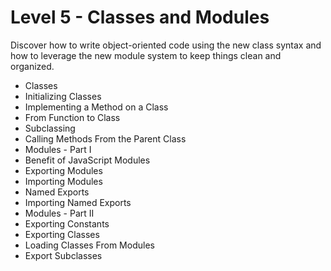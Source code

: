 # Level 5 - Classes and Modules
Discover how to write object-oriented code using the new class syntax and how to leverage the new module system to keep things clean and organized.

- Classes
- Initializing Classes
- Implementing a Method on a Class
- From Function to Class
- Subclassing
- Calling Methods From the Parent Class
- Modules - Part I
- Benefit of JavaScript Modules
- Exporting Modules
- Importing Modules
- Named Exports
- Importing Named Exports
- Modules - Part II
- Exporting Constants
- Exporting Classes
- Loading Classes From Modules
- Export Subclasses